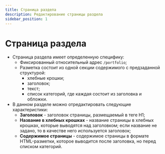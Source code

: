 ```yaml
---
title: Страница раздела
description: Редактирование страницы раздела
sidebar_position: 1
---
```


# Страница раздела
* Страница раздела имеет определенную специфику:
    + Фиксированный относительный адрес  `/portfolio`;
    + Разметка состоит из одной секции содержимого c предзаданной структурой:
        + хлебные крошки;
        + заголовок;
        + текст;
        + список категорий, где каждая состоит из заголовка и обложки.
* В данном разделе можно отредактировать следующие характеристики:
    + __Заголовок__ - заголовок страницы, размещаемый в теге H1;
    + __Название в хлебных крошках__ - название страницы в хлебных крошках, которые выводятся над заголовком; если название не задано, то в качестве него используется заголовок;
    + __Содержимое страницы__ - содержимое страницы в формате HTML-разметки, которое выводится после заголовка, но перед списком категорий.